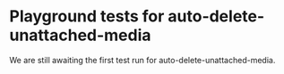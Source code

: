 # Playground tests for auto-delete-unattached-media
We are still awaiting the first test run for auto-delete-unattached-media.
